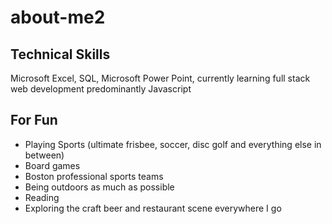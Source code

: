 # about-me2

## Technical Skills ##

<div>Microsoft Excel, SQL, Microsoft Power Point, currently learning full stack web development predominantly Javascript</div>

## For Fun ##

* Playing Sports (ultimate frisbee, soccer, disc golf and everything else in between)
* Board games
* Boston professional sports teams
* Being outdoors as much as possible
* Reading
* Exploring the craft beer and restaurant scene everywhere I go